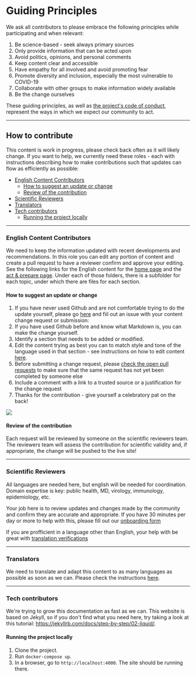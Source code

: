 # Guiding Principles
We ask all contributors to please embrace the following principles while participating and when relevant:

1. Be science-based - seek always primary sources
1. Only provide information that can be acted upon
1. Avoid politics, opinions, and personal comments
1. Keep content clear and accessible
1. Have empathy for all involved and avoid promoting fear
1. Promote diversity and inclusion, especially the most vulnerable to COVID-19
1. Collaborate with other groups to make information widely available
1. Be the change ourselves

These guiding principles, as well as [the project's code of conduct](https://github.com/flattenthecurve/guide/blob/master/CODE_OF_CONDUCT.md), represent the ways in which we expect our community to act.

-----

## How to contribute
This content is work in progress, please check back often as it will likely change. If you want to help, we currently need these roles - each with instructions describing how to make contributions such that updates can flow as efficiently as possible:

 - [English Content Contributors](#english-content-contributors)
   - [How to suggest an update or change](#how-to-suggest-an-update-or-change)
   - [Review of the contribution](#review-of-the-contribution)
 - [Scientific Reviewers](#scientific-reviewers)
 - [Translators](#translators)
 - [Tech contributors](#tech-contributors)
   - [Running the project locally](#running-the-project-locally)

-----

### English Content Contributors

We need to keep the information updated with recent developments and recommendations. In this role you can edit any portion of content and create a pull request to have a reviewer confirm and approve your editing. See the following links for the English content for the [home page](https://github.com/flattenthecurve/guide/tree/master/_sections/home/en) and the [act & prepare page](https://github.com/flattenthecurve/guide/tree/master/_sections/act_and_prepare/en). Under each of those folders, there is a subfolder for each topic, under which there are files for each section.

#### How to suggest an update or change

1. If you have never used Github and are not comfortable trying to do the update yourself, please go [here](https://github.com/flattenthecurve/guide/issues/new/choose) and fiil out an issue with your content change request or submission: 
1. If you have used Github before and know what Markdown is, you can make the change yourself. 
1. Identify a section that needs to be added or modified.
1. Edit the content trying as best you can to match style and tone of the language used in that section - see instructions on how to edit content [here](https://help.github.com/en/github/managing-files-in-a-repository/editing-files-in-another-users-repository).
1. Before submitting a change request, please [check the open pull requests](https://github.com/flattenthecurve/guide/pulls) to make sure that the same request has not yet been completed by someone else
1. Include a comment with a link to a trusted source or a justification for the change request
1. Thanks for the contribution - give yourself a celebratory pat on the back!


![](https://media.giphy.com/media/3o7btW9s53TyntUsP6/giphy.gif)

#### Review of the contribution
Each request will be reviewed by someone on the scientific reviewers team. The reviewers team will assess the contribution for scientific validity and, if appropriate, the change will be pushed to the live site!

-----

### Scientific Reviewers
All languages are needed here, but english will be needed for coordination. Domain expertise is key: public health, MD, virology, immunology, epidemiology, etc. 

Your job here is to review updates and changes made by the community and confirm they are accurate and appropriate. If you have 30 minutes per day or more to help with this, please fill out our [onboarding form](https://forms.gle/aPtMHFstGb5Dpod99)

If you are profficient in a language other than English, your help with be great with [translation verifications](https://github.com/flattenthecurve/guide/wiki/Translation-Verification)

-----

### Translators
We need to translate and adapt this content to as many languages as possible as soon as we can. Please check the instructions [here](https://github.com/flattenthecurve/guide/wiki/Content-translation).

-----

### Tech contributors

We're trying to grow this documentation as fast as we can. This website is based on Jekyll, so if you don't find what you need here, try taking a look at this tutorial: https://jekyllrb.com/docs/step-by-step/02-liquid/.

#### Running the project locally

1. Clone the project.
1. Run `docker-compose up`.
1. In a browser, go to `http://localhost:4000`. The site should be running there.
